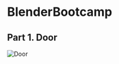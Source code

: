# BlenderBootcamp

## Part 1. Door
![Door](https://github.com/orloffski/BlenderBootcamp/assets/12079742/843fa6eb-bb09-41ea-998a-9a4db109fb9b)
